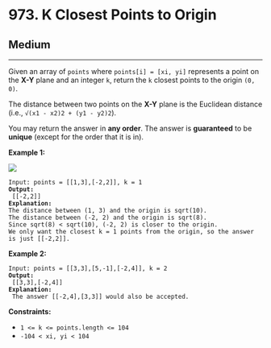 # 973. K Closest Points to Origin

## Medium

***

Given an array of `points` where `points[i] = [xi, yi]` represents a point on the **X-Y** plane and an integer `k`, return the `k` closest points to the origin `(0, 0)`.

The distance between two points on the **X-Y** plane is the Euclidean distance (i.e., `√(x1 - x2)2 + (y1 - y2)2`).

You may return the answer in **any order**. The answer is **guaranteed** to be **unique** (except for the order that it is in).

&#x20;

**Example 1:**

![](https://assets.leetcode.com/uploads/2021/03/03/closestplane1.jpg)

<pre><code>Input: points = [[1,3],[-2,2]], k = 1
<strong>Output:
</strong> [[-2,2]]
<strong>Explanation:
</strong>The distance between (1, 3) and the origin is sqrt(10).
The distance between (-2, 2) and the origin is sqrt(8).
Since sqrt(8) &#x3C; sqrt(10), (-2, 2) is closer to the origin.
We only want the closest k = 1 points from the origin, so the answer is just [[-2,2]].</code></pre>

**Example 2:**

<pre><code>Input: points = [[3,3],[5,-1],[-2,4]], k = 2
<strong>Output:
</strong> [[3,3],[-2,4]]
<strong>Explanation:
</strong> The answer [[-2,4],[3,3]] would also be accepted.</code></pre>

&#x20;

**Constraints:**

* `1 <= k <= points.length <= 104`
* `-104 < xi, yi < 104`
